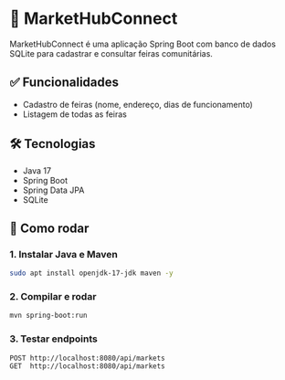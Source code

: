 # 🌱 MarketHubConnect

MarketHubConnect é uma aplicação Spring Boot com banco de dados SQLite para cadastrar e consultar feiras comunitárias.

## ✅ Funcionalidades
- Cadastro de feiras (nome, endereço, dias de funcionamento)
- Listagem de todas as feiras

## 🛠 Tecnologias
- Java 17
- Spring Boot
- Spring Data JPA
- SQLite

## 🚀 Como rodar

### 1. Instalar Java e Maven
```bash
sudo apt install openjdk-17-jdk maven -y
```

### 2. Compilar e rodar
```bash
mvn spring-boot:run
```

### 3. Testar endpoints
```bash
POST http://localhost:8080/api/markets
GET  http://localhost:8080/api/markets
```
